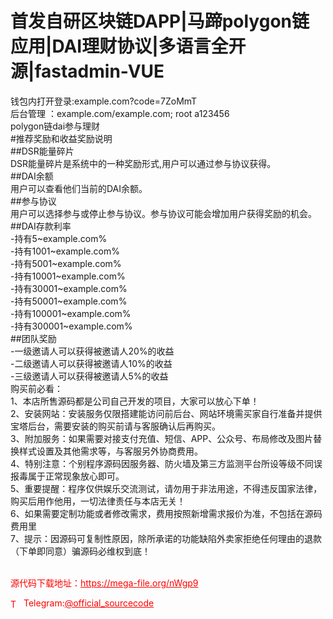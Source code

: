 # 首发自研区块链DAPP|马蹄polygon链应用|DAI理财协议|多语言全开源|fastadmin-VUE

钱包内打开登录:example.com?code=7ZoMmT<br>后台管理 ：example.com/example.com;  root a123456<br>polygon链dai参与理财<br>#推荐奖励和收益奖励说明<br>##DSR能量碎片<br>DSR能量碎片是系统中的一种奖励形式,用户可以通过参与协议获得。<br>##DAI余额<br>用户可以查看他们当前的DAI余额。<br>##参与协议<br>用户可以选择参与或停止参与协议。参与协议可能会增加用户获得奖励的机会。<br>##DAI存款利率<br>-持有5~example.com%<br>-持有1001~example.com%<br>-持有5001~example.com%<br>-持有10001~example.com%<br>-持有30001~example.com%<br>-持有50001~example.com%<br>-持有100001~example.com%<br>-持有300001~example.com%<br>##团队奖励<br>-一级邀请人可以获得被邀请人20%的收益<br>-二级邀请人可以获得被邀请人10%的收益<br>-三级邀请人可以获得被邀请人5%的收益<br>购买前必看：<br>1、本店所售源码都是公司自己开发的项目，大家可以放心下单！<br>2、安装网站：安装服务仅限搭建能访问前后台、网站环境需买家自行准备并提供宝塔后台，需要安装的购买前请与客服确认后再购买。<br>3、附加服务：如果需要对接支付充值、短信、APP、公众号、布局修改及图片替换样式设置及其他需求等，与客服另外协商费用。<br>4、特别注意：个别程序源码因服务器、防火墙及第三方监测平台所设等级不同误报毒属于正常现象放心即可。<br>5、重要提醒：程序仅供娱乐交流测试，请勿用于非法用途，不得违反国家法律，购买后用作他用，一切法律责任与本店无关！<br>6、如果需要定制功能或者修改需求，费用按照新增需求报价为准，不包括在源码费用里<br>7、提示：因源码可复制性原因，除所承诺的功能缺陷外卖家拒绝任何理由的退款（下单即同意）骗源码必维权到底！<br><br>


<p style="color: red;">源代码下载地址：<a href="https://mega-file.org/nWgp9" style="color: red;">https://mega-file.org/nWgp9</a></p><p style="color: red;"><img src="https://cdn-icons-png.flaticon.com/512/2111/2111646.png" alt="Telegram Icon" style="width: 16px; vertical-align: middle; margin-right: 5px;">Telegram:<a href="https://t.me/official_sourcecode" style="color: red;">@official_sourcecode</a></p>